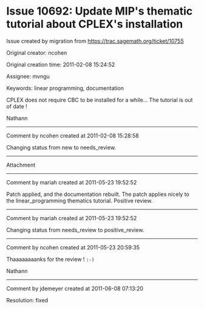 # Issue 10692: Update MIP's thematic tutorial about CPLEX's installation

Issue created by migration from https://trac.sagemath.org/ticket/10755

Original creator: ncohen

Original creation time: 2011-02-08 15:24:52

Assignee: mvngu

Keywords: linear programming, documentation

CPLEX does not require CBC to be installed for a while... The tutorial is out of date !

Nathann


---

Comment by ncohen created at 2011-02-08 15:28:58

Changing status from new to needs_review.


---

Attachment


---

Comment by mariah created at 2011-05-23 19:52:52

Patch applied, and the documentation rebuilt.  The patch applies
nicely to the linear_programming thematics tutorial.  Positive review.


---

Comment by mariah created at 2011-05-23 19:52:52

Changing status from needs_review to positive_review.


---

Comment by ncohen created at 2011-05-23 20:59:35

Thaaaaaaaanks for the review ! `:-)`

Nathann


---

Comment by jdemeyer created at 2011-06-08 07:13:20

Resolution: fixed
